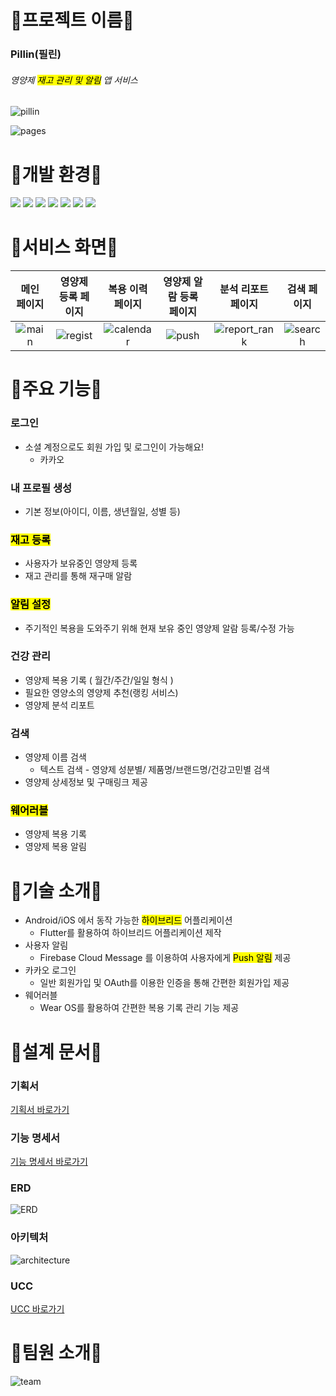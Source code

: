 # 💊프로젝트 이름💊
### Pillin(필린)

###### 영양제 <mark>재고 관리 및 알림</mark> 앱 서비스

![pillin](../ImageFile/noback_login_pillin_logo.png)

![pages](../ImageFile/pages.png)

# 💊개발 환경💊

<img src="https://img.shields.io/badge/Gitlab-FC6D26?style=flat-square&logo=GitLab&logoColor=white"/>
<img src="https://img.shields.io/badge/SpringBoot-6DB23F?style=flat-square&logo=SpringBoot&logoColor=white"/>
<img src="https://img.shields.io/badge/MariaDB-003545?style=flat-square&logo=MariaDB&logoColor=white"/>
<img src="https://img.shields.io/badge/Flutter-02569B?style=flat-square&logo=Flutter&logoColor=white"/>
<img src="https://img.shields.io/badge/Kotlin-7F52FF?style=flat-square&logo=Kotlin&logoColor=white"/>
<img src="https://img.shields.io/badge/WearOS-4285F4?style=flat-square&logo=WearOS&logoColor=white"/>
<img src="https://img.shields.io/badge/AndroidStudio-3DDC84?style=flat-square&logo=AndroidStudio&logoColor=white"/>

# 💊서비스 화면💊

| 메인 페이지 |영양제 등록 페이지|복용 이력 페이지|영양제 알람 등록 페이지|분석 리포트 페이지|검색 페이지
|:----:|:----:|:----:|:----:|:----:|:----:|
|![main](../ImageFile/main.gif)|![regist](../ImageFile/regist.gif)|![calendar](../ImageFile/calendar.gif)|![push](../ImageFile/push.gif)|![report_rank](../ImageFile/report_rank.gif)|![search](../ImageFile/search.gif)|

# 💊주요 기능💊

### 로그인

- 소셜 계정으로도 회원 가입 및 로그인이 가능해요!
    - 카카오

### 내 프로필 생성

- 기본 정보(아이디, 이름, 생년월일, 성별 등)

### <mark>재고 등록</mark>

- 사용자가 보유중인 영양제 등록
- 재고 관리를 통해 재구매 알람

### <mark>알림 설정</mark>

- 주기적인 복용을 도와주기 위해 현재 보유 중인 영양제 알람 등록/수정 가능

### 건강 관리

- 영양제 복용 기록 ( 월간/주간/일일 형식 )
- 필요한 영양소의 영양제 추천(랭킹 서비스)
- 영양제 분석 리포트

### 검색

- 영양제 이름 검색
    - 텍스트 검색 - 영양제 성분별/ 제품명/브랜드명/건강고민별 검색
- 영양제 상세정보 및 구매링크 제공

### <mark>웨어러블</mark>

- 영양제 복용 기록
- 영양제 복용 알림

# 💊기술 소개💊

- Android/iOS 에서 동작 가능한 <mark>하이브리드</mark> 어플리케이션
    - Flutter를 활용하여 하이브리드 어플리케이션 제작
- 사용자 알림
    - Firebase Cloud Message 를 이용하여 사용자에게 <mark>Push 알림</mark> 제공
- 카카오 로그인
    - 일반 회원가입 및 OAuth를 이용한 인증을 통해 간편한 회원가입 제공
- 웨어러블
    - Wear OS를 활용하여 간편한 복용 기록 관리 기능 제공

# 💊설계 문서💊

### 기획서

[기획서 바로가기](https://bonkri.notion.site/484e49cf2ea143caacb40da5ba4ed004)

### 기능 명세서

[기능 명세서 바로가기](https://bonkri.notion.site/9d195c3928794c568cdd1f5841666a24)

### ERD
![ERD](../ImageFile/ERD.png)

### 아키텍처
![architecture](../ImageFile/architecture.png)

### UCC
[UCC 바로가기](https://bonkri.notion.site/Pillin-14ca2a8ea28447b1998caf2f3558d47b)

# 💊팀원 소개💊
![team](../ImageFile/team.png)
